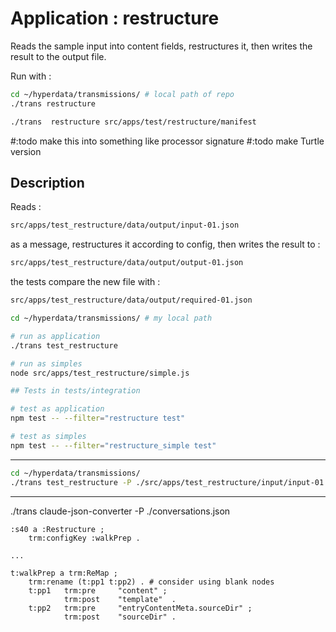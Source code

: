 # Application : restructure

Reads the sample input into content fields, restructures it, then writes the result to the output file.

Run with :

```sh
cd ~/hyperdata/transmissions/ # local path of repo
./trans restructure

./trans  restructure src/apps/test/restructure/manifest

```

#:todo make this into something like processor signature
#:todo make Turtle version

## Description

Reads :

```sh
src/apps/test_restructure/data/output/input-01.json
```

as a message, restructures it according to config, then writes the result to :

```sh
src/apps/test_restructure/data/output/output-01.json
```

the tests compare the new file with :

```sh
src/apps/test_restructure/data/output/required-01.json
```

```sh
cd ~/hyperdata/transmissions/ # my local path

# run as application
./trans test_restructure

# run as simples
node src/apps/test_restructure/simple.js

## Tests in tests/integration

# test as application
npm test -- --filter="restructure test"

# test as simples
npm test -- --filter="restructure_simple test"
```

---

```sh
cd ~/hyperdata/transmissions/
./trans test_restructure -P ./src/apps/test_restructure/input/input-01.json
```

---

./trans claude-json-converter -P ./conversations.json

```turtle
:s40 a :Restructure ;
    trm:configKey :walkPrep .

...

t:walkPrep a trm:ReMap ;
    trm:rename (t:pp1 t:pp2) . # consider using blank nodes
    t:pp1   trm:pre     "content" ;
            trm:post    "template"  .
    t:pp2   trm:pre     "entryContentMeta.sourceDir" ;
            trm:post    "sourceDir" .
```
